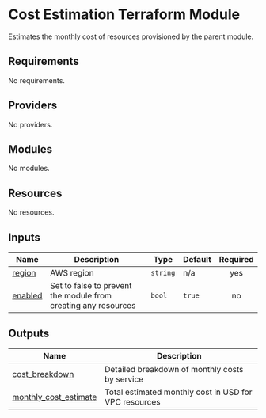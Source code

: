 # Cost Estimation Terraform Module

Estimates the monthly cost of resources provisioned by the parent module.

<!-- BEGIN_TF_DOCS -->
## Requirements

No requirements.

## Providers

No providers.

## Modules

No modules.

## Resources

No resources.

## Inputs

| Name | Description | Type | Default | Required |
|------|-------------|------|---------|:--------:|
| <a name="input_region"></a> [region](#input\_region) | AWS region | `string` | n/a | yes |
| <a name="input_enabled"></a> [enabled](#input\_enabled) | Set to false to prevent the module from creating any resources | `bool` | `true` | no |

## Outputs

| Name | Description |
|------|-------------|
| <a name="output_cost_breakdown"></a> [cost\_breakdown](#output\_cost\_breakdown) | Detailed breakdown of monthly costs by service |
| <a name="output_monthly_cost_estimate"></a> [monthly\_cost\_estimate](#output\_monthly\_cost\_estimate) | Total estimated monthly cost in USD for VPC resources |
<!-- END_TF_DOCS -->    